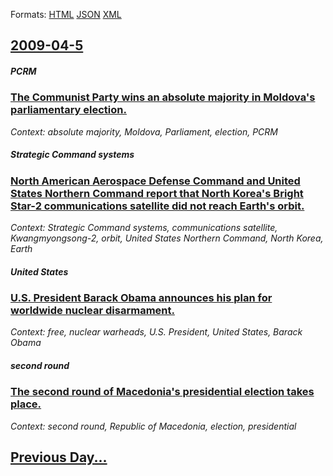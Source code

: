 
Formats: [HTML](2009/04/5/index.html)  [JSON](2009/04/5/index.json)  [XML](2009/04/5/index.xml)  

## [2009-04-5](/news/2009/04/5/index.md)

##### PCRM
### [ The Communist Party wins an absolute majority in Moldova's parliamentary election. ](/news/2009/04/5/the-communist-party-wins-an-absolute-majority-in-moldova-s-parliamentary-election.md)
_Context: absolute majority, Moldova, Parliament, election, PCRM_

##### Strategic Command systems
### [ North American Aerospace Defense Command and United States Northern Command report that North Korea's Bright Star-2 communications satellite did not reach Earth's orbit. ](/news/2009/04/5/north-american-aerospace-defense-command-and-united-states-northern-command-report-that-north-korea-s-bright-star-2-communications-satellit.md)
_Context: Strategic Command systems, communications satellite, Kwangmyongsong-2, orbit, United States Northern Command, North Korea, Earth_

##### United States
### [ U.S. President Barack Obama announces his plan for worldwide nuclear disarmament. ](/news/2009/04/5/u-s-president-barack-obama-announces-his-plan-for-worldwide-nuclear-disarmament.md)
_Context: free, nuclear warheads, U.S. President, United States, Barack Obama_

##### second round
### [ The second round of Macedonia's presidential election takes place. ](/news/2009/04/5/the-second-round-of-macedonia-s-presidential-election-takes-place.md)
_Context: second round, Republic of Macedonia, election, presidential_

## [Previous Day...](/news/2009/04/4/index.md)

